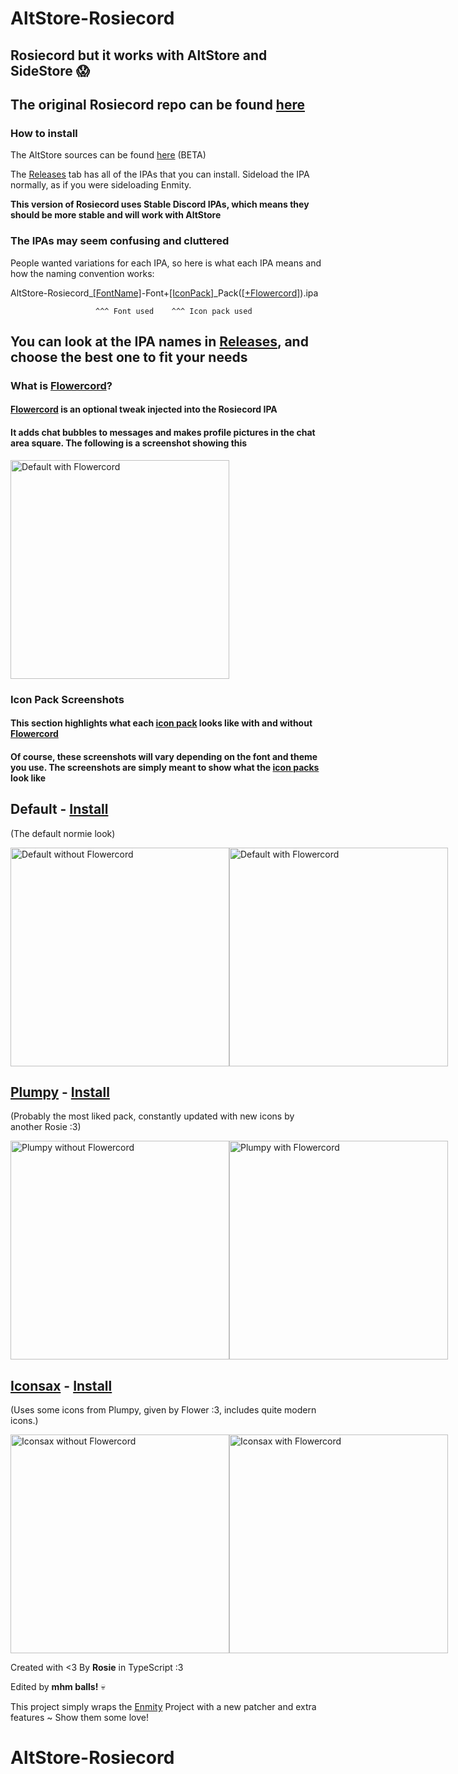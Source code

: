 # AltStore-Rosiecord

## Rosiecord but it works with AltStore and SideStore :scream:

## The original Rosiecord repo can be found [here](https://github.com/acquitelol/rosiecord) ##

### How to install

The AltStore sources can be found [here](https://github.com/YangTheParrot/AltStore-Rosiecord/blob/main/Sources/_sources.md) (BETA)

The [Releases](https://github.com/YangTheParrot/AltStore-Rosiecord/releases/) tab has all of the IPAs that you can install. Sideload the IPA normally, as if you were sideloading Enmity.

**This version of Rosiecord uses Stable Discord IPAs, which means they should be more stable and will work with AltStore**

### The IPAs may seem confusing and cluttered

People wanted variations for each IPA, so here is what each IPA means and how the naming convention works:

AltStore-Rosiecord_[[FontName]](https://github.com/YangTheParrot/AltStore-Rosiecord/tree/master/Fonts/woff2)-Font+[[IconPack]](https://github.com/YangTheParrot/AltStore-Rosiecord/tree/master/Packs)_Pack([[+Flowercord]](https://github.com/YangTheParrot/AltStore-Rosiecord/tree/main/Tweaks/Flowercord)).ipa

                       ^^^ Font used    ^^^ Icon pack used

## You can look at the IPA names in [Releases](https://github.com/YangTheParrot/AltStore-Rosiecord/releases/), and choose the best one to fit your needs

### What is [Flowercord](https://github.com/YangTheParrot/AltStore-Rosiecord/tree/main/Tweaks/Flowercord)?

#### [Flowercord](https://github.com/YangTheParrot/AltStore-Rosiecord/tree/main/Tweaks/Flowercord) is an optional tweak injected into the Rosiecord IPA

#### It adds chat bubbles to messages and makes profile pictures in the chat area square. The following is a screenshot showing this

<img width="350" alt="Default with Flowercord" src="Mocks/Default_Flowercord.png">

### Icon Pack Screenshots

#### This section highlights what each [icon pack](https://github.com/YangTheParrot/AltStore-Rosiecord/tree/master/Packs/) looks like with and without [Flowercord](https://github.com/YangTheParrot/AltStore-Rosiecord/tree/main/Tweaks/Flowercord)

#### Of course, these screenshots will vary depending on the font and theme you use. The screenshots are simply meant to show what the [icon packs](https://github.com/YangTheParrot/AltStore-Rosiecord/tree/master/Packs/) look like

## Default - [Install](https://github.com/YangTheParrot/AltStore-Rosiecord/releases/latest)

(The default normie look)
<div style='display: flex;' align='left'>
  <img width="350" alt="Default without Flowercord" src="Mocks/Default.png">
  <img width="350" alt="Default with Flowercord" src="Mocks/Default_Flowercord.png">
</div>

## [Plumpy](https://github.com/YangTheParrot/AltStore-Rosiecord/tree/master/Packs/Plumpy) - [Install](https://github.com/YangTheParrot/AltStore-Rosiecord/releases/latest)

(Probably the most liked pack, constantly updated with new icons by another Rosie :3)
<div style='display: flex;' align='left'>
  <img width="350" alt="Plumpy without Flowercord" src="Mocks/Plumpy.png">
  <img width="350" alt="Plumpy with Flowercord" src="Mocks/Plumpy_Flowercord.png">
</div>

## [Iconsax](https://github.com/YangTheParrot/AltStore-Rosiecord/tree/master/Packs/Iconsax) - [Install](https://github.com/YangTheParrot/AltStore-Rosiecord/releases/latest)

(Uses some icons from Plumpy, given by Flower :3, includes quite modern icons.)
<div style='display: flex;' align='left'>
  <img width="350" alt="Iconsax without Flowercord" src="Mocks/Iconsax.png">
  <img width="350" alt="Iconsax with Flowercord" src="Mocks/Iconsax_Flowercord.png">
</div>

Created with <3 By **Rosie** in TypeScript :3

Edited by **mhm balls!** :skull:

This project simply wraps the [Enmity](https://github.com/enmity-mod/enmity) Project with a new patcher and extra features ~ Show them some love!
# AltStore-Rosiecord